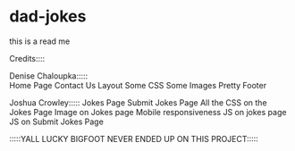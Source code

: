 # dad-jokes

this is a read me

Credits::::

Denise Chaloupka:::::  
Home Page
Contact Us
Layout
Some CSS
Some Images
Pretty Footer


Joshua Crowley::::: 
Jokes Page
Submit Jokes Page
All the CSS on the Jokes Page
Image on Jokes page
Mobile responsiveness
JS on jokes page
JS on Submit Jokes Page


:::::YALL LUCKY BIGFOOT NEVER ENDED UP ON THIS PROJECT:::::

